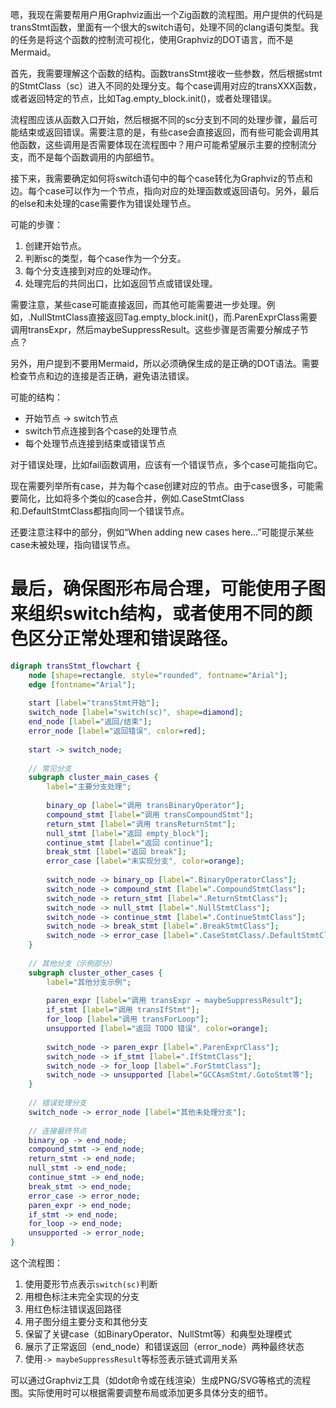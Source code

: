 嗯，我现在需要帮用户用Graphviz画出一个Zig函数的流程图。用户提供的代码是transStmt函数，里面有一个很大的switch语句，处理不同的clang语句类型。我的任务是将这个函数的控制流可视化，使用Graphviz的DOT语言，而不是Mermaid。

首先，我需要理解这个函数的结构。函数transStmt接收一些参数，然后根据stmt的StmtClass（sc）进入不同的处理分支。每个case调用对应的transXXX函数，或者返回特定的节点，比如Tag.empty_block.init()，或者处理错误。

流程图应该从函数入口开始，然后根据不同的sc分支到不同的处理步骤，最后可能结束或返回错误。需要注意的是，有些case会直接返回，而有些可能会调用其他函数，这些调用是否需要体现在流程图中？用户可能希望展示主要的控制流分支，而不是每个函数调用的内部细节。

接下来，我需要确定如何将switch语句中的每个case转化为Graphviz的节点和边。每个case可以作为一个节点，指向对应的处理函数或返回语句。另外，最后的else和未处理的case需要作为错误处理节点。

可能的步骤：
1. 创建开始节点。
2. 判断sc的类型，每个case作为一个分支。
3. 每个分支连接到对应的处理动作。
4. 处理完后的共同出口，比如返回节点或错误处理。

需要注意，某些case可能直接返回，而其他可能需要进一步处理。例如，.NullStmtClass直接返回Tag.empty_block.init()，而.ParenExprClass需要调用transExpr，然后maybeSuppressResult。这些步骤是否需要分解成子节点？

另外，用户提到不要用Mermaid，所以必须确保生成的是正确的DOT语法。需要检查节点和边的连接是否正确，避免语法错误。

可能的结构：
- 开始节点 -> switch节点
- switch节点连接到各个case的处理节点
- 每个处理节点连接到结束或错误节点

对于错误处理，比如fail函数调用，应该有一个错误节点，多个case可能指向它。

现在需要列举所有case，并为每个case创建对应的节点。由于case很多，可能需要简化，比如将多个类似的case合并，例如.CaseStmtClass和.DefaultStmtClass都指向同一个错误节点。

还要注意注释中的部分，例如“When adding new cases here...”可能提示某些case未被处理，指向错误节点。

最后，确保图形布局合理，可能使用子图来组织switch结构，或者使用不同的颜色区分正常处理和错误路径。
================================================
```dot
digraph transStmt_flowchart {
    node [shape=rectangle, style="rounded", fontname="Arial"];
    edge [fontname="Arial"];
    
    start [label="transStmt开始"];
    switch_node [label="switch(sc)", shape=diamond];
    end_node [label="返回/结束"];
    error_node [label="返回错误", color=red];
    
    start -> switch_node;
    
    // 常见分支
    subgraph cluster_main_cases {
        label="主要分支处理";
        
        binary_op [label="调用 transBinaryOperator"];
        compound_stmt [label="调用 transCompoundStmt"];
        return_stmt [label="调用 transReturnStmt"];
        null_stmt [label="返回 empty_block"];
        continue_stmt [label="返回 continue"];
        break_stmt [label="返回 break"];
        error_case [label="未实现分支", color=orange];
        
        switch_node -> binary_op [label=".BinaryOperatorClass"];
        switch_node -> compound_stmt [label=".CompoundStmtClass"];
        switch_node -> return_stmt [label=".ReturnStmtClass"];
        switch_node -> null_stmt [label=".NullStmtClass"];
        switch_node -> continue_stmt [label=".ContinueStmtClass"];
        switch_node -> break_stmt [label=".BreakStmtClass"];
        switch_node -> error_case [label=".CaseStmtClass/.DefaultStmtClass"];
    }
    
    // 其他分支（示例部分）
    subgraph cluster_other_cases {
        label="其他分支示例";
        
        paren_expr [label="调用 transExpr → maybeSuppressResult"];
        if_stmt [label="调用 transIfStmt"];
        for_loop [label="调用 transForLoop"];
        unsupported [label="返回 TODO 错误", color=orange];
        
        switch_node -> paren_expr [label=".ParenExprClass"];
        switch_node -> if_stmt [label=".IfStmtClass"];
        switch_node -> for_loop [label=".ForStmtClass"];
        switch_node -> unsupported [label="GCCAsmStmt/.GotoStmt等"];
    }
    
    // 错误处理分支
    switch_node -> error_node [label="其他未处理分支"];
    
    // 连接最终节点
    binary_op -> end_node;
    compound_stmt -> end_node;
    return_stmt -> end_node;
    null_stmt -> end_node;
    continue_stmt -> end_node;
    break_stmt -> end_node;
    error_case -> error_node;
    paren_expr -> end_node;
    if_stmt -> end_node;
    for_loop -> end_node;
    unsupported -> error_node;
}
```

这个流程图：
1. 使用菱形节点表示`switch(sc)`判断
2. 用橙色标注未完全实现的分支
3. 用红色标注错误返回路径
4. 用子图分组主要分支和其他分支
5. 保留了关键case（如BinaryOperator、NullStmt等）和典型处理模式
6. 展示了正常返回（end_node）和错误返回（error_node）两种最终状态
7. 使用`-> maybeSuppressResult`等标签表示链式调用关系

可以通过Graphviz工具（如dot命令或在线渲染）生成PNG/SVG等格式的流程图。实际使用时可以根据需要调整布局或添加更多具体分支的细节。